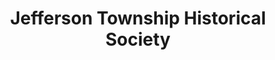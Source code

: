 ---
layout: repo
title: "Jefferson Township Historical Society"
id: 13267
permalink: repos/13267/
---
